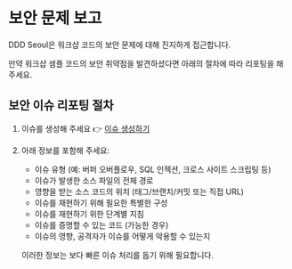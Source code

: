 # 보안 문제 보고

DDD Seoul은 워크샵 코드의 보안 문제에 대해 진지하게 접근합니다.

만약 워크샵 샘플 코드의 보안 취약점을 발견하셨다면 아래의 절차에 따라 리포팅을 해 주세요.

## 보안 이슈 리포팅 절차

1. 이슈를 생성해 주세요 👉 [이슈 생성하기](../../issues)
1. 아래 정보를 포함해 주세요:
    - 이슈 유형 (예: 버퍼 오버플로우, SQL 인젝션, 크로스 사이트 스크립팅 등)
    - 이슈가 발생한 소스 파일의 전체 경로
    - 영향을 받는 소스 코드의 위치 (태그/브랜치/커밋 또는 직접 URL)
    - 이슈를 재현하기 위해 필요한 특별한 구성
    - 이슈를 재현하기 위한 단계별 지침
    - 이슈를 증명할 수 있는 코드 (가능한 경우)
    - 이슈의 영향, 공격자가 이슈를 어떻게 악용할 수 있는지

   이러한 정보는 보다 빠른 이슈 처리를 돕기 위해 필요합니다.

